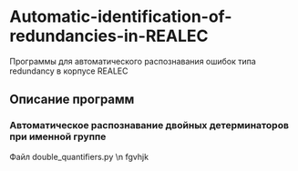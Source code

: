 # Automatic-identification-of-redundancies-in-REALEC
Программы для автоматического распознавания ошибок типа redundancy в корпусе REALEC 
## Описание программ
### Автоматическое распознавание двойных детерминаторов при именной группе
Файл double_quantifiers.py \n fgvhjk
